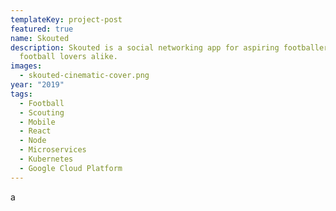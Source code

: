 ```yaml
---
templateKey: project-post
featured: true
name: Skouted
description: Skouted is a social networking app for aspiring footballers, and
  football lovers alike.
images:
  - skouted-cinematic-cover.png
year: "2019"
tags:
  - Football
  - Scouting
  - Mobile
  - React
  - Node
  - Microservices
  - Kubernetes
  - Google Cloud Platform
---
```

a